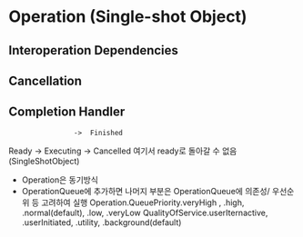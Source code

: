 #  Operation (Single-shot Object)

## Interoperation Dependencies

## Cancellation

## Completion Handler



                    ->  Finished 
Ready -> Executing 
                    ->  Cancelled
                                    여기서 ready로 돌아갈 수 없음 (SingleShotObject)


- Operation은 동기방식
- OperationQueue에 추가하면 나머지 부분은 OperationQueue에 의존성/ 우선순위 등 고려하여 실행 
Operation.QueuePriority.veryHigh , .high, .normal(default), .low, .veryLow
QualityOfService.userIternactive, .userInitiated, .utility, .background(default)

